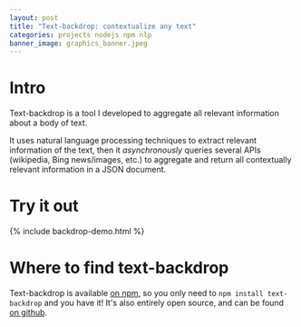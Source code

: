 ```yaml
---
layout: post
title: "Text-backdrop: contextualize any text"
categories: projects nodejs npm nlp
banner_image: graphics_banner.jpeg
---
```

# Intro
Text-backdrop is a tool I developed to aggregate all relevant information about a body of text.

It uses natural language processing techniques to extract relevant information of the text, then it *asynchronously* queries several APIs (wikipedia, Bing news/images, etc.) to aggregate and return all contextually relevant information in a JSON document.

# Try it out
{% include backdrop-demo.html %}

# Where to find text-backdrop
Text-backdrop is available [on npm][npm-page], so you only need to `npm install text-backdrop` and you have it! It's also entirely open source, and can be found [on github][github-repo].


[github-repo]: https://github.com/kahliloppenheimer/text-backdrop
[npm-page]: https://www.npmjs.com/package/text-backdrop
